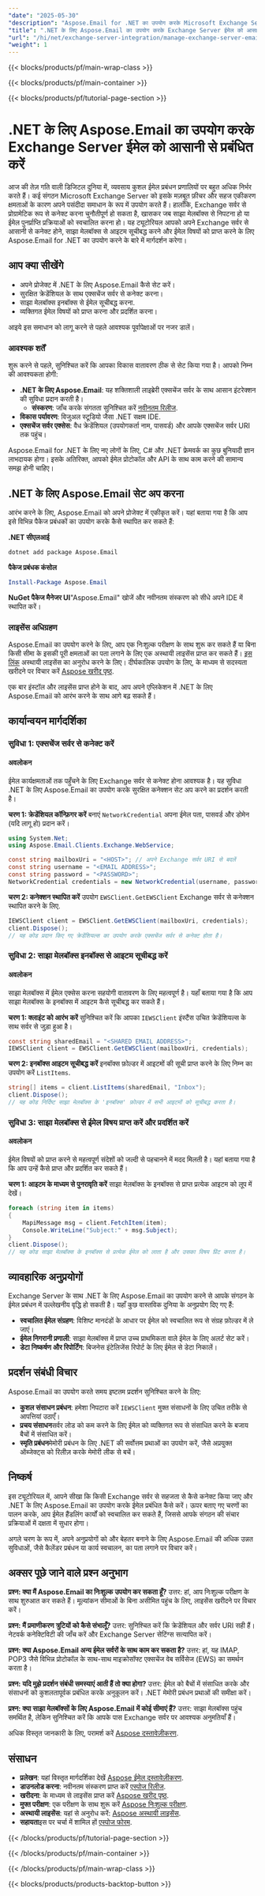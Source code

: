 ```yaml
---
"date": "2025-05-30"
"description": "Aspose.Email for .NET का उपयोग करके Microsoft Exchange Server पर ईमेल को एकीकृत और प्रबंधित करना सीखें। चरण-दर-चरण ट्यूटोरियल, सुरक्षित कनेक्शन और व्यावहारिक अनुप्रयोगों की खोज करें।"
"title": ".NET के लिए Aspose.Email का उपयोग करके Exchange Server ईमेल को आसानी से प्रबंधित करें"
"url": "/hi/net/exchange-server-integration/manage-exchange-server-emails-aspose-net/"
"weight": 1
---
```


{{< blocks/products/pf/main-wrap-class >}}

{{< blocks/products/pf/main-container >}}

{{< blocks/products/pf/tutorial-page-section >}}
# .NET के लिए Aspose.Email का उपयोग करके Exchange Server ईमेल को आसानी से प्रबंधित करें

आज की तेज़ गति वाली डिजिटल दुनिया में, व्यवसाय कुशल ईमेल प्रबंधन प्रणालियों पर बहुत अधिक निर्भर करते हैं। कई संगठन Microsoft Exchange Server को इसके मज़बूत फ़ीचर और सहज एकीकरण क्षमताओं के कारण अपने पसंदीदा समाधान के रूप में उपयोग करते हैं। हालाँकि, Exchange सर्वर से प्रोग्रामेटिक रूप से कनेक्ट करना चुनौतीपूर्ण हो सकता है, खासकर जब साझा मेलबॉक्स से निपटना हो या ईमेल पुनर्प्राप्ति प्रक्रियाओं को स्वचालित करना हो। यह ट्यूटोरियल आपको अपने Exchange सर्वर से आसानी से कनेक्ट होने, साझा मेलबॉक्स से आइटम सूचीबद्ध करने और ईमेल विषयों को प्राप्त करने के लिए Aspose.Email for .NET का उपयोग करने के बारे में मार्गदर्शन करेगा।

## आप क्या सीखेंगे
- अपने प्रोजेक्ट में .NET के लिए Aspose.Email कैसे सेट करें।
- सुरक्षित क्रेडेंशियल के साथ एक्सचेंज सर्वर से कनेक्ट करना।
- साझा मेलबॉक्स इनबॉक्स से ईमेल सूचीबद्ध करना.
- व्यक्तिगत ईमेल विषयों को प्राप्त करना और प्रदर्शित करना।

आइये इस समाधान को लागू करने से पहले आवश्यक पूर्वापेक्षाओं पर नजर डालें।

### आवश्यक शर्तें
शुरू करने से पहले, सुनिश्चित करें कि आपका विकास वातावरण ठीक से सेट किया गया है। आपको निम्न की आवश्यकता होगी:

- **.NET के लिए Aspose.Email**: यह शक्तिशाली लाइब्रेरी एक्सचेंज सर्वर के साथ आसान इंटरेक्शन की सुविधा प्रदान करती है।
  - **संस्करण**: जाँच करके संगतता सुनिश्चित करें [नवीनतम रिलीज](https://releases.aspose.com/email/net/).
- **विकास पर्यावरण**: विजुअल स्टूडियो जैसा .NET सक्षम IDE.
- **एक्सचेंज सर्वर एक्सेस**: वैध क्रेडेंशियल (उपयोगकर्ता नाम, पासवर्ड) और आपके एक्सचेंज सर्वर URI तक पहुंच।

Aspose.Email for .NET के लिए नए लोगों के लिए, C# और .NET फ्रेमवर्क का कुछ बुनियादी ज्ञान लाभदायक होगा। इसके अतिरिक्त, आपको ईमेल प्रोटोकॉल और API के साथ काम करने की सामान्य समझ होनी चाहिए।

## .NET के लिए Aspose.Email सेट अप करना
आरंभ करने के लिए, Aspose.Email को अपने प्रोजेक्ट में एकीकृत करें। यहां बताया गया है कि आप इसे विभिन्न पैकेज प्रबंधकों का उपयोग करके कैसे स्थापित कर सकते हैं:

**.NET सीएलआई**
```bash
dotnet add package Aspose.Email
```

**पैकेज प्रबंधक कंसोल**
```powershell
Install-Package Aspose.Email
```

**NuGet पैकेज मैनेजर UI**"Aspose.Email" खोजें और नवीनतम संस्करण को सीधे अपने IDE में स्थापित करें।

### लाइसेंस अधिग्रहण
Aspose.Email का उपयोग करने के लिए, आप एक निःशुल्क परीक्षण के साथ शुरू कर सकते हैं या बिना किसी सीमा के इसकी पूरी क्षमताओं का पता लगाने के लिए एक अस्थायी लाइसेंस प्राप्त कर सकते हैं। [इस लिंक](https://purchase.aspose.com/temporary-license/) अस्थायी लाइसेंस का अनुरोध करने के लिए। दीर्घकालिक उपयोग के लिए, के माध्यम से सदस्यता खरीदने पर विचार करें [Aspose खरीद पृष्ठ](https://purchase.aspose.com/buy).

एक बार इंस्टॉल और लाइसेंस प्राप्त होने के बाद, आप अपने एप्लिकेशन में .NET के लिए Aspose.Email को आरंभ करने के साथ आगे बढ़ सकते हैं।

## कार्यान्वयन मार्गदर्शिका

### सुविधा 1: एक्सचेंज सर्वर से कनेक्ट करें
#### अवलोकन
ईमेल कार्यक्षमताओं तक पहुँचने के लिए Exchange सर्वर से कनेक्ट होना आवश्यक है। यह सुविधा .NET के लिए Aspose.Email का उपयोग करके सुरक्षित कनेक्शन सेट अप करने का प्रदर्शन करती है।

**चरण 1: क्रेडेंशियल कॉन्फ़िगर करें**
बनाएं `NetworkCredential` अपना ईमेल पता, पासवर्ड और डोमेन (यदि लागू हो) प्रदान करें।

```csharp
using System.Net;
using Aspose.Email.Clients.Exchange.WebService;

const string mailboxUri = "<HOST>"; // अपने Exchange सर्वर URI से बदलें
const string username = "<EMAIL ADDRESS>";
const string password = "<PASSWORD>";
NetworkCredential credentials = new NetworkCredential(username, password, "");
```

**चरण 2: कनेक्शन स्थापित करें**
उपयोग `EWSClient.GetEWSClient` Exchange सर्वर से कनेक्शन स्थापित करने के लिए.

```csharp
IEWSClient client = EWSClient.GetEWSClient(mailboxUri, credentials);
client.Dispose();
// यह कोड प्रदान किए गए क्रेडेंशियल्स का उपयोग करके एक्सचेंज सर्वर से कनेक्ट होता है।
```

### सुविधा 2: साझा मेलबॉक्स इनबॉक्स से आइटम सूचीबद्ध करें
#### अवलोकन
साझा मेलबॉक्स में ईमेल एक्सेस करना सहयोगी वातावरण के लिए महत्वपूर्ण है। यहाँ बताया गया है कि आप साझा मेलबॉक्स के इनबॉक्स में आइटम कैसे सूचीबद्ध कर सकते हैं।

**चरण 1: क्लाइंट को आरंभ करें**
सुनिश्चित करें कि आपका `IEWSClient` इंस्टैंस उचित क्रेडेंशियल्स के साथ सर्वर से जुड़ा हुआ है।

```csharp
const string sharedEmail = "<SHARED EMAIL ADDRESS>";
IEWSClient client = EWSClient.GetEWSClient(mailboxUri, credentials);
```

**चरण 2: इनबॉक्स आइटम सूचीबद्ध करें**
इनबॉक्स फ़ोल्डर में आइटमों की सूची प्राप्त करने के लिए निम्न का उपयोग करें `ListItems`.

```csharp
string[] items = client.ListItems(sharedEmail, "Inbox");
client.Dispose();
// यह कोड निर्दिष्ट साझा मेलबॉक्स के 'इनबॉक्स' फ़ोल्डर में सभी आइटमों को सूचीबद्ध करता है।
```

### सुविधा 3: साझा मेलबॉक्स से ईमेल विषय प्राप्त करें और प्रदर्शित करें
#### अवलोकन
ईमेल विषयों को प्राप्त करने से महत्वपूर्ण संदेशों को जल्दी से पहचानने में मदद मिलती है। यहां बताया गया है कि आप उन्हें कैसे प्राप्त और प्रदर्शित कर सकते हैं।

**चरण 1: आइटम के माध्यम से पुनरावृति करें**
साझा मेलबॉक्स के इनबॉक्स से प्राप्त प्रत्येक आइटम को लूप में देखें।

```csharp
foreach (string item in items)
{
    MapiMessage msg = client.FetchItem(item);
    Console.WriteLine("Subject:" + msg.Subject);
}
client.Dispose();
// यह कोड साझा मेलबॉक्स के इनबॉक्स से प्रत्येक ईमेल को लाता है और उसका विषय प्रिंट करता है।
```

## व्यावहारिक अनुप्रयोगों
Exchange Server के साथ .NET के लिए Aspose.Email का उपयोग करने से आपके संगठन के ईमेल प्रबंधन में उल्लेखनीय वृद्धि हो सकती है। यहाँ कुछ वास्तविक दुनिया के अनुप्रयोग दिए गए हैं:

- **स्वचालित ईमेल संग्रहण**: विशिष्ट मानदंडों के आधार पर ईमेल को स्वचालित रूप से संग्रह फ़ोल्डर में ले जाएं।
- **ईमेल निगरानी प्रणाली**: साझा मेलबॉक्स में प्राप्त उच्च प्राथमिकता वाले ईमेल के लिए अलर्ट सेट करें।
- **डेटा निष्कर्षण और रिपोर्टिंग**: बिजनेस इंटेलिजेंस रिपोर्ट के लिए ईमेल से डेटा निकालें।

## प्रदर्शन संबंधी विचार
Aspose.Email का उपयोग करते समय इष्टतम प्रदर्शन सुनिश्चित करने के लिए:

- **कुशल संसाधन प्रबंधन**: हमेशा निपटारा करें `IEWSClient` मुक्त संसाधनों के लिए उचित तरीके से आपत्तियां उठाएँ।
- **प्रचय संसाधन**सर्वर लोड को कम करने के लिए ईमेल को व्यक्तिगत रूप से संसाधित करने के बजाय बैचों में संसाधित करें।
- **स्मृति प्रबंधन**मेमोरी प्रबंधन के लिए .NET की सर्वोत्तम प्रथाओं का उपयोग करें, जैसे अप्रयुक्त ऑब्जेक्ट्स को रिलीज़ करके मेमोरी लीक से बचें।

## निष्कर्ष
इस ट्यूटोरियल में, आपने सीखा कि किसी Exchange सर्वर से सहजता से कैसे कनेक्ट किया जाए और .NET के लिए Aspose.Email का उपयोग करके ईमेल प्रबंधित कैसे करें। ऊपर बताए गए चरणों का पालन करके, आप ईमेल हैंडलिंग कार्यों को स्वचालित कर सकते हैं, जिससे आपके संगठन की संचार प्रक्रियाओं में दक्षता में सुधार होगा।

अगले चरण के रूप में, अपने अनुप्रयोगों को और बेहतर बनाने के लिए Aspose.Email की अधिक उन्नत सुविधाओं, जैसे कैलेंडर प्रबंधन या कार्य स्वचालन, का पता लगाने पर विचार करें।

## अक्सर पूछे जाने वाले प्रश्न अनुभाग
**प्रश्न: क्या मैं Aspose.Email का निःशुल्क उपयोग कर सकता हूँ?**
उत्तर: हां, आप निःशुल्क परीक्षण के साथ शुरुआत कर सकते हैं। मूल्यांकन सीमाओं के बिना असीमित पहुंच के लिए, लाइसेंस खरीदने पर विचार करें।

**प्रश्न: मैं प्रमाणीकरण त्रुटियों को कैसे संभालूँ?**
उत्तर: सुनिश्चित करें कि क्रेडेंशियल और सर्वर URI सही हैं। नेटवर्क कनेक्टिविटी की जाँच करें और Exchange Server सेटिंग्स सत्यापित करें।

**प्रश्न: क्या Aspose.Email अन्य ईमेल सर्वरों के साथ काम कर सकता है?**
उत्तर: हां, यह IMAP, POP3 जैसे विभिन्न प्रोटोकॉल के साथ-साथ माइक्रोसॉफ्ट एक्सचेंज वेब सर्विसेज (EWS) का समर्थन करता है।

**प्रश्न: यदि मुझे प्रदर्शन संबंधी समस्याएं आती हैं तो क्या होगा?**
उत्तर: ईमेल को बैचों में संसाधित करके और संसाधनों को कुशलतापूर्वक प्रबंधित करके अनुकूलन करें। .NET मेमोरी प्रबंधन प्रथाओं की समीक्षा करें।

**प्रश्न: क्या साझा मेलबॉक्सों के लिए Aspose.Email में कोई सीमाएं हैं?**
उत्तर: साझा मेलबॉक्स पहुंच समर्थित है, लेकिन सुनिश्चित करें कि आपके पास Exchange सर्वर पर आवश्यक अनुमतियाँ हैं।

अधिक विस्तृत जानकारी के लिए, परामर्श करें [Aspose दस्तावेज़ीकरण](https://reference.aspose.com/email/net/).

## संसाधन
- **प्रलेखन**: यहां विस्तृत मार्गदर्शिका देखें [Aspose ईमेल दस्तावेज़ीकरण](https://reference.aspose.com/email/net/).
- **डाउनलोड करना**: नवीनतम संस्करण प्राप्त करें [एस्पोज रिलीज](https://releases.aspose.com/email/net/).
- **खरीदना**: के माध्यम से लाइसेंस प्राप्त करें [Aspose खरीद पृष्ठ](https://purchase.aspose.com/buy).
- **मुफ्त परीक्षण**: एक परीक्षण के साथ शुरू करें [Aspose निःशुल्क परीक्षण](https://releases.aspose.com/email/net/).
- **अस्थायी लाइसेंस**: यहां से अनुरोध करें: [Aspose अस्थायी लाइसेंस](https://purchase.aspose.com/temporary-license/).
- **सहायता**इस पर चर्चा में शामिल हों [एस्पोज फोरम](https://forum.aspose.com/c/email/10).

{{< /blocks/products/pf/tutorial-page-section >}}

{{< /blocks/products/pf/main-container >}}

{{< /blocks/products/pf/main-wrap-class >}}

{{< blocks/products/products-backtop-button >}}